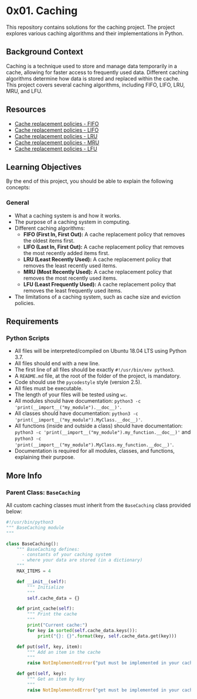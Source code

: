 # 0x01. Caching

This repository contains solutions for the caching project. The project explores various caching algorithms and their implementations in Python.

## Background Context

Caching is a technique used to store and manage data temporarily in a cache, allowing for faster access to frequently used data. Different caching algorithms determine how data is stored and replaced within the cache. This project covers several caching algorithms, including FIFO, LIFO, LRU, MRU, and LFU.

## Resources

- [Cache replacement policies - FIFO](https://en.wikipedia.org/wiki/Cache_replacement_policies#First-in,_first-out_(FIFO))
- [Cache replacement policies - LIFO](https://en.wikipedia.org/wiki/Cache_replacement_policies#Last_in_first_out_(LIFO))
- [Cache replacement policies - LRU](https://en.wikipedia.org/wiki/Cache_replacement_policies#Least_recently_used_(LRU))
- [Cache replacement policies - MRU](https://en.wikipedia.org/wiki/Cache_replacement_policies#Most_recently_used_(MRU))
- [Cache replacement policies - LFU](https://en.wikipedia.org/wiki/Cache_replacement_policies#Least_frequently_used_(LFU))

## Learning Objectives

By the end of this project, you should be able to explain the following concepts:

### General

- What a caching system is and how it works.
- The purpose of a caching system in computing.
- Different caching algorithms:
  - **FIFO (First In, First Out):** A cache replacement policy that removes the oldest items first.
  - **LIFO (Last In, First Out):** A cache replacement policy that removes the most recently added items first.
  - **LRU (Least Recently Used):** A cache replacement policy that removes the least recently used items.
  - **MRU (Most Recently Used):** A cache replacement policy that removes the most recently used items.
  - **LFU (Least Frequently Used):** A cache replacement policy that removes the least frequently used items.
- The limitations of a caching system, such as cache size and eviction policies.

## Requirements

### Python Scripts

- All files will be interpreted/compiled on Ubuntu 18.04 LTS using Python 3.7.
- All files should end with a new line.
- The first line of all files should be exactly `#!/usr/bin/env python3`.
- A `README.md` file, at the root of the folder of the project, is mandatory.
- Code should use the `pycodestyle` style (version 2.5).
- All files must be executable.
- The length of your files will be tested using `wc`.
- All modules should have documentation: `python3 -c 'print(__import__("my_module").__doc__)'`.
- All classes should have documentation: `python3 -c 'print(__import__("my_module").MyClass.__doc__)'`.
- All functions (inside and outside a class) should have documentation: `python3 -c 'print(__import__("my_module").my_function.__doc__)'` and `python3 -c 'print(__import__("my_module").MyClass.my_function.__doc__)'`.
- Documentation is required for all modules, classes, and functions, explaining their purpose.

## More Info

### Parent Class: `BaseCaching`

All custom caching classes must inherit from the `BaseCaching` class provided below:

```python
#!/usr/bin/python3
""" BaseCaching module
"""

class BaseCaching():
    """ BaseCaching defines:
      - constants of your caching system
      - where your data are stored (in a dictionary)
    """
    MAX_ITEMS = 4

    def __init__(self):
        """ Initialize
        """
        self.cache_data = {}

    def print_cache(self):
        """ Print the cache
        """
        print("Current cache:")
        for key in sorted(self.cache_data.keys()):
            print("{}: {}".format(key, self.cache_data.get(key)))

    def put(self, key, item):
        """ Add an item in the cache
        """
        raise NotImplementedError("put must be implemented in your cache class")

    def get(self, key):
        """ Get an item by key
        """
        raise NotImplementedError("get must be implemented in your cache class")

